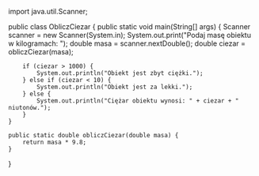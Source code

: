 import java.util.Scanner;

public class ObliczCiezar {
    public static void main(String[] args) {
        Scanner scanner = new Scanner(System.in);
        System.out.print("Podaj masę obiektu w kilogramach: ");
        double masa = scanner.nextDouble();
        double ciezar = obliczCiezar(masa);

        if (ciezar > 1000) {
            System.out.println("Obiekt jest zbyt ciężki.");
        } else if (ciezar < 10) {
            System.out.println("Obiekt jest za lekki.");
        } else {
            System.out.println("Ciężar obiektu wynosi: " + ciezar + " niutonów.");
        }
    }

    public static double obliczCiezar(double masa) {
        return masa * 9.8;
    }
}
